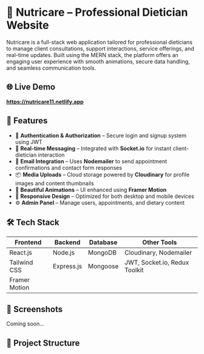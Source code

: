 # 🥗 Nutricare – Professional Dietician Website

Nutricare is a full-stack web application tailored for professional dieticians to manage client consultations, support interactions, service offerings, and real-time updates. Built using the MERN stack, the platform offers an engaging user experience with smooth animations, secure data handling, and seamless communication tools.

## 🌐 Live Demo

**https://nutricare11.netlify.app**

## 🚀 Features

- 🔐 **Authentication & Authorization** – Secure login and signup system using JWT
- 💬 **Real-time Messaging** – Integrated with **Socket.io** for instant client-dietician interaction
- 📧 **Email Integration** – Uses **Nodemailer** to send appointment confirmations and contact form responses
- 📦 **Media Uploads** – Cloud storage powered by **Cloudinary** for profile images and content thumbnails
- 🎨 **Beautiful Animations** – UI enhanced using **Framer Motion**
- 📱 **Responsive Design** – Optimized for both desktop and mobile devices
- ⚙️ **Admin Panel** – Manage users, appointments, and dietary content

## 🛠️ Tech Stack

| Frontend      | Backend           | Database       | Other Tools            |
|---------------|-------------------|----------------|-------------------------|
| React.js      | Node.js           | MongoDB        | Cloudinary, Nodemailer  |
| Tailwind CSS  | Express.js        | Mongoose       | JWT, Socket.io, Redux Toolkit |
| Framer Motion |                   |                |                        |

## 📸 Screenshots

Coming soon...

## 📁 Project Structure

